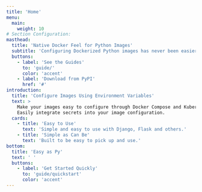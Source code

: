 ```yaml
---
title: 'Home'
menu:
  main:
    weight: 10
# Section Configuration:
masthead:
  title: 'Native Docker Feel for Python Images'
  subtitle: 'Configuring Dockerized Python images has never been easier'
  buttons:
    - label: 'See the Guides'
      to: 'guide/'
      color: 'accent'
    - label: 'Download from PyPI'
      href: '#'
introduction:
  title: 'Configure Images Using Environment Variables'
  text: >
    Make your images easy to configure through Docker Compose and Kubernetes.
    Easily integrate secrets into your image configuration.
  cards:
    - title: 'Easy to Use'
      text: 'Simple and easy to use with Django, Flask and others.'
    - title: 'Simple as Can Be'
      text: 'Built to be easy to pick up and use.'
bottom:
  title: 'Easy as Py'
  text: ' '
  buttons:
    - label: 'Get Started Quickly'
      to: 'guide/quickstart'
      color: 'accent'
---
```

